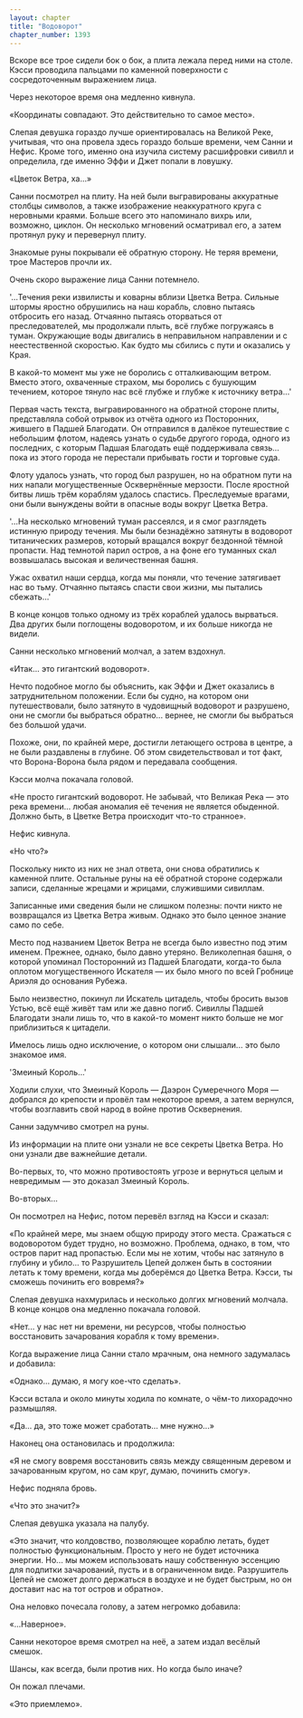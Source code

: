 ```yaml
---
layout: chapter
title: "Водоворот"
chapter_number: 1393
---
```




Вскоре все трое сидели бок о бок, а плита лежала перед ними на столе. Кэсси проводила пальцами по каменной поверхности с сосредоточенным выражением лица.

Через некоторое время она медленно кивнула.

«Координаты совпадают. Это действительно то самое место».

Слепая девушка гораздо лучше ориентировалась на Великой Реке, учитывая, что она провела здесь гораздо больше времени, чем Санни и Нефис. Кроме того, именно она изучила систему расшифровки сивилл и определила, где именно Эффи и Джет попали в ловушку.

«Цветок Ветра, ха...»

Санни посмотрел на плиту. На ней были выгравированы аккуратные столбцы символов, а также изображение неаккуратного круга с неровными краями. Больше всего это напоминало вихрь или, возможно, циклон. Он несколько мгновений осматривал его, а затем протянул руку и перевернул плиту.

Знакомые руны покрывали её обратную сторону. Не теряя времени, трое Мастеров прочли их.

Очень скоро выражение лица Санни потемнело.

'...Течения реки извилисты и коварны вблизи Цветка Ветра. Сильные штормы яростно обрушились на наш корабль, словно пытаясь отбросить его назад. Отчаянно пытаясь оторваться от преследователей, мы продолжали плыть, всё глубже погружаясь в туман. Окружающие воды двигались в неправильном направлении и с неестественной скоростью. Как будто мы сбились с пути и оказались у Края.

В какой-то момент мы уже не боролись с отталкивающим ветром. Вместо этого, охваченные страхом, мы боролись с бушующим течением, которое тянуло нас всё глубже и глубже к источнику ветра...'

Первая часть текста, выгравированного на обратной стороне плиты, представляла собой отрывок из отчёта одного из Посторонних, жившего в Падшей Благодати. Он отправился в далёкое путешествие с небольшим флотом, надеясь узнать о судьбе другого города, одного из последних, с которым Падшая Благодать ещё поддерживала связь... пока из этого города не перестали прибывать гости и торговые суда.

Флоту удалось узнать, что город был разрушен, но на обратном пути на них напали могущественные Осквернённые мерзости. После яростной битвы лишь трём кораблям удалось спастись. Преследуемые врагами, они были вынуждены войти в опасные воды вокруг Цветка Ветра.

'...На несколько мгновений туман рассеялся, и я смог разглядеть истинную природу течения. Мы были безнадёжно затянуты в водоворот титанических размеров, который вращался вокруг бездонной тёмной пропасти. Над темнотой парил остров, а на фоне его туманных скал возвышалась высокая и величественная башня.

Ужас охватил наши сердца, когда мы поняли, что течение затягивает нас во тьму. Отчаянно пытаясь спасти свои жизни, мы пытались сбежать...'

В конце концов только одному из трёх кораблей удалось вырваться. Два других были поглощены водоворотом, и их больше никогда не видели.

Санни несколько мгновений молчал, а затем вздохнул.

«Итак... это гигантский водоворот».

Нечто подобное могло бы объяснить, как Эффи и Джет оказались в затруднительном положении. Если бы судно, на котором они путешествовали, было затянуто в чудовищный водоворот и разрушено, они не смогли бы выбраться обратно... вернее, не смогли бы выбраться без большой удачи.

Похоже, они, по крайней мере, достигли летающего острова в центре, а не были раздавлены в глубине. Об этом свидетельствовал и тот факт, что Ворона-Ворона была рядом и передавала сообщения.

Кэсси молча покачала головой.

«Не просто гигантский водоворот. Не забывай, что Великая Река — это река времени... любая аномалия её течения не является обыденной. Должно быть, в Цветке Ветра происходит что-то странное».

Нефис кивнула.

«Но что?»

Поскольку никто из них не знал ответа, они снова обратились к каменной плите. Остальные руны на её обратной стороне содержали записи, сделанные жрецами и жрицами, служившими сивиллам.

Записанные ими сведения были не слишком полезны: почти никто не возвращался из Цветка Ветра живым. Однако это было ценное знание само по себе.

Место под названием Цветок Ветра не всегда было известно под этим именем. Прежнее, однако, было давно утеряно. Великолепная башня, о которой упоминал Посторонний из Падшей Благодати, когда-то была оплотом могущественного Искателя — их было много по всей Гробнице Ариэля до основания Рубежа.

Было неизвестно, покинул ли Искатель цитадель, чтобы бросить вызов Устью, всё ещё живёт там или же давно погиб. Сивиллы Падшей Благодати знали лишь то, что в какой-то момент никто больше не мог приблизиться к цитадели.

Имелось лишь одно исключение, о котором они слышали... это было знакомое имя.

'Змеиный Король...'

Ходили слухи, что Змеиный Король — Даэрон Сумеречного Моря — добрался до крепости и провёл там некоторое время, а затем вернулся, чтобы возглавить свой народ в войне против Осквернения.

Санни задумчиво смотрел на руны.

Из информации на плите они узнали не все секреты Цветка Ветра. Но они узнали две важнейшие детали.

Во-первых, то, что можно противостоять угрозе и вернуться целым и невредимым — это доказал Змеиный Король.

Во-вторых...

Он посмотрел на Нефис, потом перевёл взгляд на Кэсси и сказал:

«По крайней мере, мы знаем общую природу этого места. Сражаться с водоворотом будет трудно, но возможно. Проблема, однако, в том, что остров парит над пропастью. Если мы не хотим, чтобы нас затянуло в глубину и убило... то Разрушитель Цепей должен быть в состоянии летать к тому времени, когда мы доберёмся до Цветка Ветра. Кэсси, ты сможешь починить его вовремя?»

Слепая девушка нахмурилась и несколько долгих мгновений молчала. В конце концов она медленно покачала головой.

«Нет... у нас нет ни времени, ни ресурсов, чтобы полностью восстановить зачарования корабля к тому времени».

Когда выражение лица Санни стало мрачным, она немного задумалась и добавила:

«Однако... думаю, я могу кое-что сделать».

Кэсси встала и около минуты ходила по комнате, о чём-то лихорадочно размышляя.

«Да... да, это тоже может сработать... мне нужно...»

Наконец она остановилась и продолжила:

«Я не смогу вовремя восстановить связь между священным деревом и зачарованным кругом, но сам круг, думаю, починить смогу».

Нефис подняла бровь.

«Что это значит?»

Слепая девушка указала на палубу.

«Это значит, что колдовство, позволяющее кораблю летать, будет полностью функциональным. Просто у него не будет источника энергии. Но... мы можем использовать нашу собственную эссенцию для подпитки зачарований, пусть и в ограниченном виде. Разрушитель Цепей не сможет долго держаться в воздухе и не будет быстрым, но он доставит нас на тот остров и обратно».

Она неловко почесала голову, а затем негромко добавила:

«...Наверное».

Санни некоторое время смотрел на неё, а затем издал весёлый смешок.

Шансы, как всегда, были против них. Но когда было иначе?

Он пожал плечами.

«Это приемлемо».

